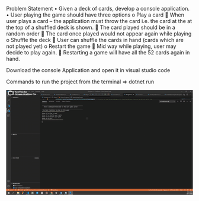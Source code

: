 Problem Statement
•	Given a deck of cards, develop a console application. 
•	User playing the game should have three options
o	Play a card
      	When user plays a card – the application must throw the card i.e. the card at the at the top of a shuffled deck is shown.
      	The card played should be in a random order
      	The card once played would not appear again while playing
o	Shuffle the deck
      	User can shuffle the cards in hand (cards which are not played yet)
o	Restart the game 
      	Mid way while playing, user may decide to play again. 
      	Restarting a game will have all the 52 cards again in hand. 






Download the console Application and open it in visual studio code

Commands to run the project from the terminal
=> dotnet run

![](ConsoleApp.gif)
